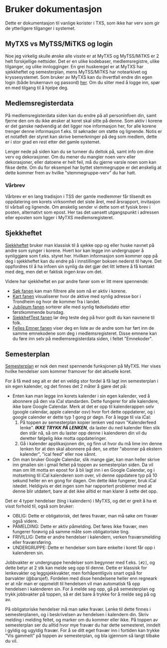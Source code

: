 # Bruker dokumentasjon
Dette er dokumentasjon til vanlige korister i TXS, som ikke har verv som gir de ytterligere tilganger i systemet. 

## MyTXS vs MyTSS/MiTKS og login
Noe jeg virkelig skulle ønske alle visste er at MyTXS og MyTSS/MiTKS er 2 helt forskjellige nettsider. Det er en ulike kodebaser, medlemsregistre, ulike tilganger, og ulike innlogginger. En grei huskeregel er at MyTXS har sjekkheftet og semesterplan, mens MyTSS/MiTKS har notearkivet og kryssesystemet. Som bruker av MyTXS kan du ihvertfall endre din egen login (både brukernavn og passord) [her](http://mytxs.samfundet.no/endreLogin). Om du sliter med å logge inn, spør en med tilgang til å hjelpe deg. 


## Medlemsregisterdata
På medlemsregisterdata siden kan du endre på all personinfoen din, samt fjerne den om du ikke ønsker at koret skal sitte på denne. Som aktiv i korene er det ganske nødvendig at det ligger noe informasjon her, for alle korene trenger denne informasjon f.eks. til søknader om støtte og lignende. Notis er et notatfelt der styret kan skrive bemerkninger på deg som medlem, dette er i stor grad en rest etter det gamle systemet. 

Lenger nede på siden kan du se turneer du deltok på, samt info om dine verv og dekorasjoner. Om du mener du mangler noen verv eller dekorasjoner, eller datoene er helt feil, må du gjerne varsle noen som kan fikse dette. Om du for eksempel har byttet stemmegruppe er det ønskelig at dette kommer frem av hvilke "stemmegruppe-verv" du har hatt. 


### Vårbrev
Vårbrev er en lang tradisjon i TSS der gamle medlemmer får tilsendt en oppdatering om korets virksomhet det siste året, med årsrapport, invitasjon til vårball og lignende. Om ønskelig sender vi dette som et fysisk brev i posten, alternativt som epost. Her tas det uansett utgangspunkt i adressen eller eposten som ligger i MyTXS medlemsregisteret. 


## Sjekkheftet
[Sjekkheftet](https://mytxs.samfundet.no/sjekkheftet/TSS) bruker man klassisk til å sjekke opp og eller huske navnet på andre som synger i korene. Hvert kor kan legge inn undergrupper å synliggjøre som f.eks. styret her. Hvilken informasjon som kommer opp på deg i sjekkheftet kan du endre på i innstillinger boksen nederst til høyre. Det oppfordres til å ha infoen sin synlig da det gjør det litt lettere å få kontakt med deg, men det er faktisk ingen krav om det. 

Videre har sjekkheftet en par andre faner som er litt mere spennende: 
- [Søk fanen](https://mytxs.samfundet.no/sjekkheftet/s%C3%B8k) kan man filtrere alle som nå er aktiv i korene. 
- [Kart fanen](https://mytxs.samfundet.no/sjekkheftet/kart) visualiserer hvor de aktive med synlig adresse bor i Trondheim og hvor de kommer fra i landet. 
- [Jubileum fanen](https://mytxs.samfundet.no/sjekkheftet/jubileum) sorterer alle med synlig fødselsdato etter førstkommende bursdag. 
- [SjekkhefTest fanen](https://mytxs.samfundet.no/sjekkheftet/sjekkhefTest) lar deg teste deg på hvor godt du kan navnene til folk. 
- [Felles Emner fanen](https://mytxs.samfundet.no/sjekkheftet/fellesEmner) viser deg en liste av de andre som har ført inn de samme emnekodene som deg i medlemsregisteret. Disse emnene kan du føre inn selv på medlemsregisterdata siden, i feltet "Emnekoder". 


## Semesterplan
[Semesterplan](https://mytxs.samfundet.no/semesterplan/TSS) er nok den mest spennende funksjonen på MyTXS. Her vises hvilke hendelser som kommer framover for det aktuelle koret. 

For å få med seg alt er det en veldig stor fordel å få lagt inn semesterplan i sin egen kalender, og det finnes det 2 måter å gjøre det på:
- Enten kan man legge inn korets kalender i sin egen kalender, ved å abonnere på den via iCal standarden. Dette fungerer for alle kalendere, ikke bare Google Calendar. Merk at det er opp til kalenderappen selv (google calendar, apple calendar osv) hvor fort dette oppdaterer, og i google calender er dette typ 1 gong pr døgn. For å legge til via iCal:
    1. På toppen av semesterplan kopier lenken ved navn "Kalenderfeed lenke". ***IKKE TRYKK PÅ LENKEN***, da laster du ned kalender filen slik den står nå, så om du laster opp denne i kalenderen din vil du deretter følgelig ikke motta oppdateringer. 
    1. Gå i kalender applikasjonen din, og finn ut hvor du må lime inn denne lenken for at den skal abonnere på den, se etter "abonner på ekstern kalender", "ical feed" eller noe sånnt. 
- Om man bruker Google Calendar, slik mange gjør, kan man heller skrive inn gmailen sin i gmail feltet på toppen av semesterplan siden. Da vil man om litt motta en epost for å bli lagt inn i en Google Calendar, og i motsetning til iCal kalenderen som over, vil denne oppdatere typ på 10 sekund heller en en gong for dagen. Om dette ikke fungerer, bruk iCal istedet. Heldigvis er det ingen som har rapportert problemer med at denne blir utdatert, bare at det ikke alltid er man klarer å sette det opp. 

Det er 4 typer hendelser (ting i kalendern) i MyTXS, og det er greit å ha et visst forhold til, også som bruker:
- OBLIG: Dette er obligatorisk, det føres fravær, man må søke om fravær også videre. 
- PÅMELDING: Dette er aktiv påmelding. Det føres ikke fravær, men fungerer forøvrig på samme måte som obligatoriske ting. 
- FRIVILLIG: Dette er andre hendelser i kalendern, verken fraværsmelding eller fraværsføring. 
- UNDERGRUPPE: Dette er hendelser som bare enkelte i koret får opp i kalenderen sin. 

Jobbvakter er undergruppe hendelser som begynner med f.eks. `[#2]`, og dette betyr at 2 stk kan melde seg opp til denne. Dette er klassisk for lenkevakter og leggsjekkvakter, men forhåpentligvis snart også for barvakter (@barsjef). Fordelen med disse hendelsene heller enn regneark er at når man er oppmeldt til hendelsen vil man automatisk få opp hendelsen i kalenderen sin. For å melde seg opp, gå på semesterplan og trykk jobbvakter på toppen, så er det bare å trykke for å melde seg på og av. 

På obligatoriske hendelser må man søke fravær. Lenke til dette finnes i semesterplanen, og i beskrivelsen av hendelsen i kalendern din. Skriv melding i melding feltet, og marker om du kommer eller ikke. På toppen av semesterplan ser du alltid hvor mye fravær du har dette semesteret, inndelt i gyldig og ugyldig fravær. For å se ditt eget fravær inn i fortiden kan trykke "Vis gammelt" på toppen av semesterplan, og bla igjennom så langt tilbake du vil. 
